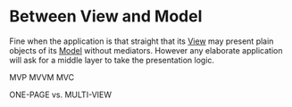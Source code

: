 # Between View and Model

Fine when the application is that straight that its [View](app_view.md) may present plain objects of its [Model](app_model.md) without mediators.
However any elaborate application will ask for a middle layer to take the presentation logic.

MVP
MVVM
MVC

ONE-PAGE vs. MULTI-VIEW
